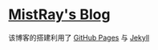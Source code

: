 # [MistRay's Blog](http://www.mistray.club)
该博客的搭建利用了 [GitHub Pages](https://pages.github.com/) 与 [Jekyll](https://www.jekyll.com.cn/)


